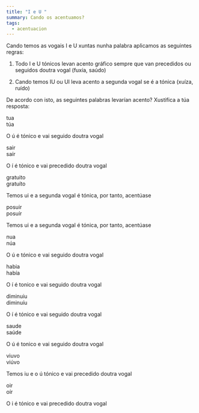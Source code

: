 ```yaml
---
title: "I e U "
summary: Cando os acentuamos?
tags:
  - acentuacion
---
```


Cando temos as vogais I e U xuntas nunha palabra aplicamos as seguintes regras:

1. Todo I e U tónicos levan acento gráfico sempre que van precedidos ou seguidos
   doutra vogal (fuxía, saúdo)

2. Cando temos IU ou UI leva acento a segunda vogal se é a tónica (xuíza, ruído)

De acordo con isto, as seguintes palabras levarían acento? Xustifica a túa
resposta:

<e-card color="1">
<div>tua</div>
<div>túa

O ú é tónico e vai seguido doutra vogal </div>

</e-card>

<e-card color="2">
<div>sair</div>
<div>saír

O í é tónico e vai precedido doutra vogal </div>
</e-card>

<e-card color="3">
<div>gratuito</div>
<div>gratuíto

Temos ui e a segunda vogal é tónica, por tanto, acentúase</div>
</e-card>

<e-card color="4">
<div>posuir</div>
<div>posuír

Temos ui e a segunda vogal é tónica, por tanto, acentúase</div>
</e-card>

<e-card color="5">
<div>nua</div>
<div>núa

O ú e tónico e vai seguido doutra vogal</div>
</e-card>

<e-card color="6">
<div>habia</div>
<div>había

O í é tonico e vai seguido doutra vogal</div>
</e-card>

<e-card color="7">
<div>diminuiu</div>
<div>diminuíu

O í é tónico e vai seguido doutra vogal</div>
</e-card>

<e-card color="8">
<div>saude</div>
<div>saúde

O ú é tonico e vai seguido doutra vogal</div>
</e-card>

<e-card color="9">
<div>viuvo</div>
<div>viúvo

Temos iu e o ú tónico e vai precedido doutra vogal</div>
</e-card>

<e-card color="10">
<div>oir</div>
<div>oír

O i é tónico e vai precedido doutra vogal</div>
</e-card>

